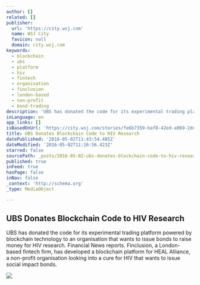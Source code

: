 ```yaml
---
author: []
related: []
publisher:
  url: 'https://city.wsj.com'
  name: WSJ City
  favicon: null
  domain: city.wsj.com
keywords:
  - blockchain
  - ubs
  - platform
  - hiv
  - fintech
  - organisation
  - finclusion
  - london-based
  - non-profit
  - bond-trading
description: 'UBS has donated the code for its experimental trading platform powered by blockchain technology to an organisation that wants to issue bonds to raise money for HIV research. Financial News reports. Finclusion, a London-based fintech firm, has developed a blockchain platform for HEAL Alliance, a non-profit organisation looking into a cure for HIV that wants to issue social impact bonds.'
inLanguage: en
app_links: []
isBasedOnUrl: 'https://city.wsj.com/stories/fe6b7359-baf8-42ed-a069-2dc145786ccc.html'
title: UBS Donates Blockchain Code to HIV Research
datePublished: '2016-05-02T11:43:54.485Z'
dateModified: '2016-05-02T11:16:56.423Z'
starred: false
sourcePath: _posts/2016-05-02-ubs-donates-blockchain-code-to-hiv-research.md
published: true
inFeed: true
hasPage: false
inNav: false
_context: 'http://schema.org'
_type: MediaObject

---
```

<article style=""><h1>UBS Donates Blockchain Code to HIV Research</h1><p>UBS has donated the code for its experimental trading platform powered by blockchain technology to an organisation that wants to issue bonds to raise money for HIV research. Financial News reports. Finclusion, a London-based fintech firm, has developed a blockchain platform for HEAL Alliance, a non-profit organisation looking into a cure for HIV that wants to issue social impact bonds.</p><img src="http://s.wsj.net/public/resources/images/BN-MF084_CityHI_M_20160121093642.jpg" /></article>